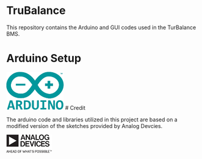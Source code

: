 # TruBalance

This repository contains the Arduino and GUI codes used in the TurBalance BMS.


# Arduino Setup
<img src="images/arduino.png" width="150" height="100">
# Credit

The arduino code and libraries utilized in this project are based on a modified version of the sketches provided by Analog Devcies. 

![](images/analogDevices.png)

